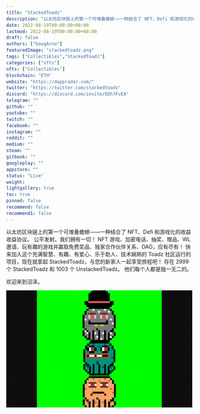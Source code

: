 ```yaml
---
title: "StackedToadz"
description: "以太坊区块链上的第一个可堆叠蟾蜍——一种结合了 NFT、Defi 和游戏化的收益收益协议。 公平发射。"
date: 2022-08-19T00:00:00+08:00
lastmod: 2022-08-19T00:00:00+08:00
draft: false
authors: ["boogArno"]
featuredImage: "stackedtoadz.png"
tags: ["Collectibles","StackedToadz"]
categories: ["nfts"]
nfts: ["Collectibles"]
blockchain: "ETH"
website: "https://dappradar.com/"
twitter: "https://twitter.com/stackedtoads"
discord: "https://discord.com/invite/EDh7FvEA"
telegram: ""
github: ""
youtube: ""
twitch: ""
facebook: ""
instagram: ""
reddit: ""
medium: ""
steam: ""
gitbook: ""
googleplay: ""
appstore: ""
status: "Live"
weight: 
lightgallery: true
toc: true
pinned: false
recommend: false
recommend1: false
---
```

以太坊区块链上的第一个可堆叠蟾蜍——一种结合了 NFT、Defi 和游戏化的收益收益协议。 公平发射。我们拥有一切！ NFT 游戏、加密电话、抽奖、赠品、WL 邀请、玩有趣的游戏并赢取免费奖品、独家合作伙伴关系、DAO，应有尽有！ 快来加入这个充满智慧、有趣、有爱心、乐于助人、技术娴熟的 Toadz 社区运行的项目，现在就拿起 StackedToadz，与您的新家人一起享受旅程吧！
存在 2999 个 StackedToadz 和 1003 个 UnstackedToadz。 他们每个人都是独一无二的。

欢迎来到沼泽。

![stackedtoadz-dapp-collectibles-ethereum-image1-500x315_3304323967e6fa68ff4c680fc212c382](stackedtoadz-dapp-collectibles-ethereum-image1-500x315_3304323967e6fa68ff4c680fc212c382.png)